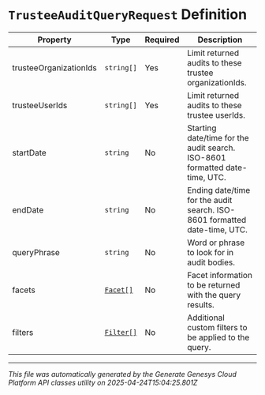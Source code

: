# `TrusteeAuditQueryRequest` Definition

| Property | Type | Required | Description |
|----------|------|----------|-------------|
| trusteeOrganizationIds | `string[]` | Yes | Limit returned audits to these trustee organizationIds. |
| trusteeUserIds | `string[]` | Yes | Limit returned audits to these trustee userIds. |
| startDate | `string` | No | Starting date/time for the audit search. ISO-8601 formatted date-time, UTC. |
| endDate | `string` | No | Ending date/time for the audit search. ISO-8601 formatted date-time, UTC. |
| queryPhrase | `string` | No | Word or phrase to look for in audit bodies. |
| facets | [`Facet[]`](facet-definition.md) | No | Facet information to be returned with the query results. |
| filters | [`Filter[]`](filter-definition.md) | No | Additional custom filters to be applied to the query. |

---

*This file was automatically generated by the Generate Genesys Cloud Platform API classes utility on 2025-04-24T15:04:25.801Z*